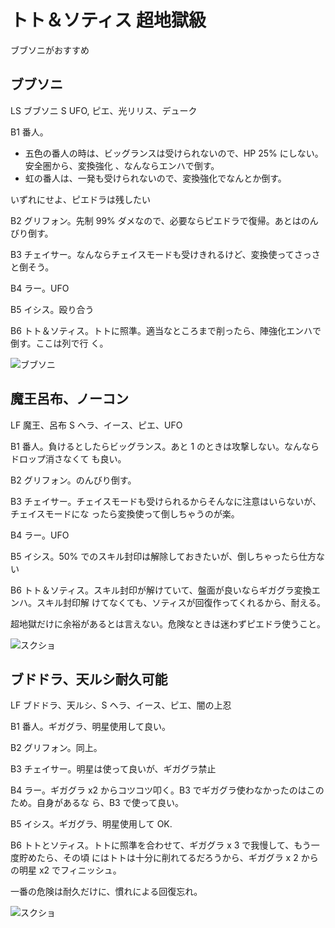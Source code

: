 # トト＆ソティス 超地獄級

ブブソニがおすすめ

## ブブソニ

LS ブブソニ
S UFO, ピエ、光リリス、デューク

B1 番人。

- 五色の番人の時は、ビッグランスは受けられないので、HP 25% にしない。安全圏から、変換強化
	、なんならエンハで倒す。
- 虹の番人は、一発も受けられないので、変換強化でなんとか倒す。

いずれにせよ、ピエドラは残したい

B2 グリフォン。先制 99% ダメなので、必要ならピエドラで復帰。あとはのんびり倒す。

B3 チェイサー。なんならチェイスモードも受けきれるけど、変換使ってさっさと倒そう。

B4 ラー。UFO

B5 イシス。殴り合う

B6 トト＆ソティス。トトに照準。適当なところまで削ったら、陣強化エンハで倒す。ここは列で行
く。

![ブブソニ](http://i.imgur.com/qHNDmMBl.jpg)

## 魔王呂布、ノーコン

LF 魔王、呂布
S ヘラ、イース、ピエ、UFO

B1 番人。負けるとしたらビッグランス。あと 1 のときは攻撃しない。なんならドロップ消さなくて
も良い。

B2 グリフォン。のんびり倒す。

B3 チェイサー。チェイスモードも受けられるからそんなに注意はいらないが、チェイスモードにな
ったら変換使って倒しちゃうのが楽。

B4 ラー。UFO

B5 イシス。50% でのスキル封印は解除しておきたいが、倒しちゃったら仕方ない

B6 トト＆ソティス。スキル封印が解けていて、盤面が良いならギガグラ変換エンハ。スキル封印解
けてなくても、ソティスが回復作ってくれるから、耐える。

超地獄だけに余裕があるとは言えない。危険なときは迷わずピエドラ使うこと。

![スクショ]( http://i.imgur.com/eM4kvEEl.jpg)

## ブドドラ、天ルシ耐久可能

LF ブドドラ、天ルシ、S ヘラ、イース、ピエ、闇の上忍

B1 番人。ギガグラ、明星使用して良い。

B2 グリフォン。同上。

B3 チェイサー。明星は使って良いが、ギガグラ禁止

B4 ラー。ギガグラ x2 からコツコツ叩く。B3 でギガグラ使わなかったのはこのため。自身があるな
ら、B3 で使って良い。

B5 イシス。ギガグラ、明星使用して OK.

B6 トトとソティス。トトに照準を合わせて、ギガグラ x 3 で我慢して、もう一度貯めたら、その頃
にはトトは十分に削れてるだろうから、ギガグラ x 2 からの明星 x2 でフィニッシュ。

一番の危険は耐久だけに、慣れによる回復忘れ。

![スクショ](http://i.imgur.com/BiGQbCel.jpg)

<!-- vim: set tw=90 filetype=markdown : -->

